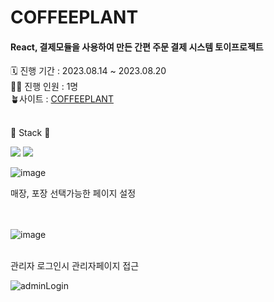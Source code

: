 <h1> COFFEEPLANT </h1>
<h4>  React, 결제모듈을 사용하여 만든 간편 주문 결제 시스템 토이프로젝트</h4>
🗓️ 진행 기간 : 2023.08.14 ~ 2023.08.20 <br />
👩‍🌾 진행 인원 : 1명 <br />
🪴사이트 :  <a href="http://13.124.235.1:5000"> COFFEEPLANT </a> <br /> <br />

🔨 Stack 🔨
<div><img src="https://img.shields.io/badge/React-61DAFB?style=flat&logo=React&logoColor=white"/>
  <img src="https://img.shields.io/badge/Sequelize-52B0E7?style=flat&logo=Sequelize&logoColor=white"/></div>


![image](https://github.com/raelulu/NewKiosk/assets/115077413/e24a09f3-946e-446b-8b9e-d63c808a371a)


매장, 포장 선택가능한 페이지 설정 <br/> <br/> <br/> 


![image](https://github.com/raelulu/NewKiosk/assets/115077413/c6b6d095-14b8-44f3-91b2-8be9c74e08f9)

<br/> 
관리자 로그인시 관리자페이지 접근

![adminLogin](https://github.com/raelulu/NewKiosk/assets/115077413/08477210-89c7-4f9a-bedb-6bf99446917a)



</div>






